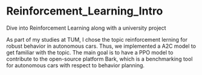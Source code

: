 # Reinforcement_Learning_Intro
Dive into Reinforcement Learning along with a university project

As part of my studies at TUM, I chose the topic reinforcement lerning for robust behavior in autonomous cars. 
Thus, we implemented a A2C model to get familiar with the topic. 
The main goal is to have a PPO model to contribute to the open-source platform Bark, which is a benchmarking tool for autonomous cars with respect to behavior planning.
